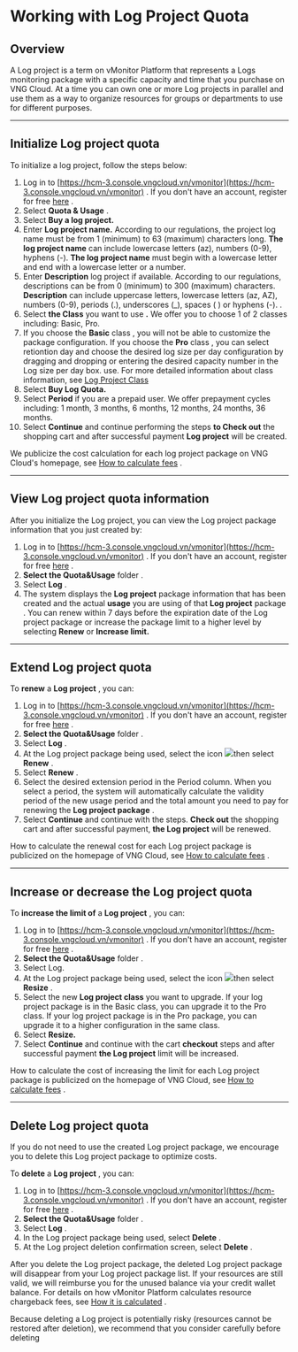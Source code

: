 # Working with Log Project Quota

## Overview <a href="#tong-quan" id="tong-quan"></a>

A Log project is a term on vMonitor Platform that represents a Logs monitoring package with a specific capacity and time that you purchase on VNG Cloud. At a time you can own one or more Log projects in parallel and use them as a way to organize resources for groups or departments to use for different purposes.

***

## Initialize Log project quota <a href="#khoi-tao-log-project-quota" id="khoi-tao-log-project-quota"></a>

To initialize a log project, follow the steps below:

1. Log in to [https://hcm-3.console.vngcloud.vn/vmonitor](https://hcm-3.console.vngcloud.vn/vmonitor) . If you don't have an account, register for free [here](https://register.vngcloud.vn/signup) .
2. Select **Quota & Usage** .
3. Select **Buy a log project.**
4. Enter **Log project name.** According to our regulations, the project log name must be from 1 (minimum) to 63 (maximum) characters long. **The log project name** can include lowercase letters (az), numbers (0-9), hyphens (-). **The log project name** must begin with a lowercase letter and end with a lowercase letter or a number.
5. Enter **Description** log project if available. According to our regulations, descriptions can be from 0 (minimum) to 300 (maximum) characters. **Description** can include uppercase letters, lowercase letters (az, AZ), numbers (0-9), periods (.), underscores (\_), spaces ( ) or hyphens (-). .
6. Select **the Class** you want to use **.** We offer you to choose 1 of 2 classes including: Basic, Pro.
7. If you choose the **Basic** class , you will not be able to customize the package configuration. If you choose the **Pro** class , you can select retiontion day and choose the desired log size per day configuration by dragging and dropping or entering the desired capacity number in the Log size per day box. use. For more detailed information about class information, see [Log Project Class](https://docs-vngcloud-vn.translate.goog/vng-cloud-document/v/vn/vmonitor/vmonitor-platform-la-gi/vmonitor-platform-log-la-gi/log-project-class)
8. Select **Buy Log Quota.**
9. Select **Period** if you are a prepaid user. We offer prepayment cycles including: 1 month, 3 months, 6 months, 12 months, 24 months, 36 months.
10. Select **Continue** and continue performing the steps **to Check out** the shopping cart and after successful payment **Log project** will be created.

We publicize the cost calculation for each log project package on VNG Cloud's homepage, see [How to calculate fees](https://docs-vngcloud-vn.translate.goog/vng-cloud-document/v/vn/vmonitor/cach-tinh-phi) .

***

## View Log project quota information <a href="#xem-thong-tin-log-project-quota" id="xem-thong-tin-log-project-quota"></a>

After you initialize the Log project, you can view the Log project package information that you just created by:

1. Log in to [https://hcm-3.console.vngcloud.vn/vmonitor](https://hcm-3.console.vngcloud.vn/vmonitor) . If you don't have an account, register for free [here](https://register.vngcloud.vn/signup) .
2. **Select the Quota\&Usage** folder .
3. Select **Log** .
4. The system displays the **Log project** package information that has been created and the actual **usage** you are using of that **Log project** package . You can renew within 7 days before the expiration date of the Log project package or increase the package limit to a higher level by selecting **Renew** or **Increase limit.**

***

## Extend Log project quota <a href="#gia-han-log-project-quota" id="gia-han-log-project-quota"></a>

To **renew** a **Log project** , you can:

1. Log in to [https://hcm-3.console.vngcloud.vn/vmonitor](https://hcm-3.console.vngcloud.vn/vmonitor) . If you don't have an account, register for free [here](https://register.vngcloud.vn/signup) .
2. **Select the Quota\&Usage** folder .
3. Select **Log** .
4. At the Log project package being used, select the icon ![](https://docs.vngcloud.vn/\~gitbook/image?url=https%3A%2F%2F3672463924-files.gitbook.io%2F%7E%2Ffiles%2Fv0%2Fb%2Fgitbook-x-prod.appspot.com%2Fo%2Fspaces%252FB0NrrrdJdpYOYzRkbWp5%252Fuploads%252FZdlWblK2S3hEJjD7Fjm1%252Fimage.png%3Falt%3Dmedia%26token%3D8de99894-a975-420f-afb2-6772d1a8eaa6\&width=22\&dpr=4\&quality=100\&sign=6b9b065a\&sv=1)then select **Renew** .
5. Select **Renew** .
6. Select the desired extension period in the Period column. When you select a period, the system will automatically calculate the validity period of the new usage period and the total amount you need to pay for renewing the **Log project package** .
7. Select **Continue** and continue with the steps. **Check out** the shopping cart and after successful payment, **the Log project** will be renewed.

How to calculate the renewal cost for each Log project package is publicized on the homepage of VNG Cloud, see [How to calculate fees](https://docs-vngcloud-vn.translate.goog/vng-cloud-document/v/vn/vmonitor/cach-tinh-phi) .

***

## Increase or decrease the Log project quota <a href="#tang-giam-han-muc-log-project-quota" id="tang-giam-han-muc-log-project-quota"></a>

To **increase the limit of** a **Log project** , you can:

1. Log in to [https://hcm-3.console.vngcloud.vn/vmonitor](https://hcm-3.console.vngcloud.vn/vmonitor) . If you don't have an account, register for free [here](https://register.vngcloud.vn/signup) .
2. **Select the Quota\&Usage** folder .
3. Select Log.
4. At the Log project package being used, select the icon ![](https://docs.vngcloud.vn/\~gitbook/image?url=https%3A%2F%2F3672463924-files.gitbook.io%2F%7E%2Ffiles%2Fv0%2Fb%2Fgitbook-x-prod.appspot.com%2Fo%2Fspaces%252FB0NrrrdJdpYOYzRkbWp5%252Fuploads%252FvyfBd81KPAolelFLhsPk%252Fimage.png%3Falt%3Dmedia%26token%3D90a7d2a2-9e5b-461d-8c4b-1baf99874c78\&width=22\&dpr=4\&quality=100\&sign=5c83c52e\&sv=1)then select **Resize** .
5. Select the new **Log project class** you want to upgrade. If your log project package is in the Basic class, you can upgrade it to the Pro class. If your log project package is in the Pro package, you can upgrade it to a higher configuration in the same class.
6. Select **Resize.**
7. Select **Continue** and continue with the cart **checkout** steps and after successful payment **the Log project** limit will be increased.

How to calculate the cost of increasing the limit for each Log project package is publicized on the homepage of VNG Cloud, see [How to calculate fees](https://docs-vngcloud-vn.translate.goog/vng-cloud-document/v/vn/vmonitor/cach-tinh-phi) .

***

## Delete Log project quota <a href="#xoa-log-project-quota" id="xoa-log-project-quota"></a>

If you do not need to use the created Log project package, we encourage you to delete this Log project package to optimize costs.

To **delete** a **Log project** , you can:

1. Log in to [https://hcm-3.console.vngcloud.vn/vmonitor](https://hcm-3.console.vngcloud.vn/vmonitor) . If you don't have an account, register for free [here](https://register.vngcloud.vn/signup) .
2. **Select the Quota\&Usage** folder .
3. Select **Log** .
4. In the Log project package being used, select **Delete** .
5. At the Log project deletion confirmation screen, select **Delete** .

After you delete the Log project package, the deleted Log project package will disappear from your Log project package list. If your resources are still valid, we will reimburse you for the unused balance via your credit wallet balance. For details on how vMonitor Platform calculates resource chargeback fees, see [How it is calculated](https://docs-vngcloud-vn.translate.goog/vng-cloud-document/v/vn/vmonitor/cach-tinh-phi) .

Because deleting a Log project is potentially risky (resources cannot be restored after deletion), we recommend that you consider carefully before deleting

